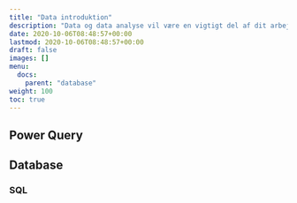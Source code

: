 ```yaml
---
title: "Data introduktion"
description: "Data og data analyse vil være en vigtigt del af dit arbejde"
date: 2020-10-06T08:48:57+00:00
lastmod: 2020-10-06T08:48:57+00:00
draft: false
images: []
menu:
  docs:
    parent: "database"
weight: 100
toc: true
---
```


## Power Query

## Database

### SQL

